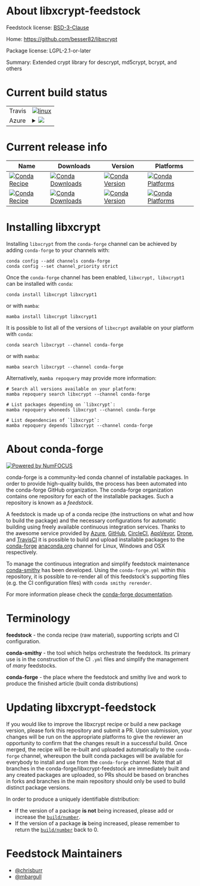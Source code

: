 About libxcrypt-feedstock
=========================

Feedstock license: [BSD-3-Clause](https://github.com/conda-forge/libxcrypt-feedstock/blob/main/LICENSE.txt)

Home: https://github.com/besser82/libxcrypt

Package license: LGPL-2.1-or-later

Summary: Extended crypt library for descrypt, md5crypt, bcrypt, and others

Current build status
====================


<table><tr>
    <td>Travis</td>
    <td>
      <a href="https://app.travis-ci.com/conda-forge/libxcrypt-feedstock">
        <img alt="linux" src="https://img.shields.io/travis/com/conda-forge/libxcrypt-feedstock/main.svg?label=Linux">
      </a>
    </td>
  </tr>
    
  <tr>
    <td>Azure</td>
    <td>
      <details>
        <summary>
          <a href="https://dev.azure.com/conda-forge/feedstock-builds/_build/latest?definitionId=15720&branchName=main">
            <img src="https://dev.azure.com/conda-forge/feedstock-builds/_apis/build/status/libxcrypt-feedstock?branchName=main">
          </a>
        </summary>
        <table>
          <thead><tr><th>Variant</th><th>Status</th></tr></thead>
          <tbody><tr>
              <td>linux_64</td>
              <td>
                <a href="https://dev.azure.com/conda-forge/feedstock-builds/_build/latest?definitionId=15720&branchName=main">
                  <img src="https://dev.azure.com/conda-forge/feedstock-builds/_apis/build/status/libxcrypt-feedstock?branchName=main&jobName=linux&configuration=linux%20linux_64_" alt="variant">
                </a>
              </td>
            </tr><tr>
              <td>linux_aarch64</td>
              <td>
                <a href="https://dev.azure.com/conda-forge/feedstock-builds/_build/latest?definitionId=15720&branchName=main">
                  <img src="https://dev.azure.com/conda-forge/feedstock-builds/_apis/build/status/libxcrypt-feedstock?branchName=main&jobName=linux&configuration=linux%20linux_aarch64_" alt="variant">
                </a>
              </td>
            </tr><tr>
              <td>linux_ppc64le</td>
              <td>
                <a href="https://dev.azure.com/conda-forge/feedstock-builds/_build/latest?definitionId=15720&branchName=main">
                  <img src="https://dev.azure.com/conda-forge/feedstock-builds/_apis/build/status/libxcrypt-feedstock?branchName=main&jobName=linux&configuration=linux%20linux_ppc64le_" alt="variant">
                </a>
              </td>
            </tr><tr>
              <td>osx_64</td>
              <td>
                <a href="https://dev.azure.com/conda-forge/feedstock-builds/_build/latest?definitionId=15720&branchName=main">
                  <img src="https://dev.azure.com/conda-forge/feedstock-builds/_apis/build/status/libxcrypt-feedstock?branchName=main&jobName=osx&configuration=osx%20osx_64_" alt="variant">
                </a>
              </td>
            </tr><tr>
              <td>osx_arm64</td>
              <td>
                <a href="https://dev.azure.com/conda-forge/feedstock-builds/_build/latest?definitionId=15720&branchName=main">
                  <img src="https://dev.azure.com/conda-forge/feedstock-builds/_apis/build/status/libxcrypt-feedstock?branchName=main&jobName=osx&configuration=osx%20osx_arm64_" alt="variant">
                </a>
              </td>
            </tr>
          </tbody>
        </table>
      </details>
    </td>
  </tr>
</table>

Current release info
====================

| Name | Downloads | Version | Platforms |
| --- | --- | --- | --- |
| [![Conda Recipe](https://img.shields.io/badge/recipe-libxcrypt-green.svg)](https://anaconda.org/conda-forge/libxcrypt) | [![Conda Downloads](https://img.shields.io/conda/dn/conda-forge/libxcrypt.svg)](https://anaconda.org/conda-forge/libxcrypt) | [![Conda Version](https://img.shields.io/conda/vn/conda-forge/libxcrypt.svg)](https://anaconda.org/conda-forge/libxcrypt) | [![Conda Platforms](https://img.shields.io/conda/pn/conda-forge/libxcrypt.svg)](https://anaconda.org/conda-forge/libxcrypt) |
| [![Conda Recipe](https://img.shields.io/badge/recipe-libxcrypt1-green.svg)](https://anaconda.org/conda-forge/libxcrypt1) | [![Conda Downloads](https://img.shields.io/conda/dn/conda-forge/libxcrypt1.svg)](https://anaconda.org/conda-forge/libxcrypt1) | [![Conda Version](https://img.shields.io/conda/vn/conda-forge/libxcrypt1.svg)](https://anaconda.org/conda-forge/libxcrypt1) | [![Conda Platforms](https://img.shields.io/conda/pn/conda-forge/libxcrypt1.svg)](https://anaconda.org/conda-forge/libxcrypt1) |

Installing libxcrypt
====================

Installing `libxcrypt` from the `conda-forge` channel can be achieved by adding `conda-forge` to your channels with:

```
conda config --add channels conda-forge
conda config --set channel_priority strict
```

Once the `conda-forge` channel has been enabled, `libxcrypt, libxcrypt1` can be installed with `conda`:

```
conda install libxcrypt libxcrypt1
```

or with `mamba`:

```
mamba install libxcrypt libxcrypt1
```

It is possible to list all of the versions of `libxcrypt` available on your platform with `conda`:

```
conda search libxcrypt --channel conda-forge
```

or with `mamba`:

```
mamba search libxcrypt --channel conda-forge
```

Alternatively, `mamba repoquery` may provide more information:

```
# Search all versions available on your platform:
mamba repoquery search libxcrypt --channel conda-forge

# List packages depending on `libxcrypt`:
mamba repoquery whoneeds libxcrypt --channel conda-forge

# List dependencies of `libxcrypt`:
mamba repoquery depends libxcrypt --channel conda-forge
```


About conda-forge
=================

[![Powered by
NumFOCUS](https://img.shields.io/badge/powered%20by-NumFOCUS-orange.svg?style=flat&colorA=E1523D&colorB=007D8A)](https://numfocus.org)

conda-forge is a community-led conda channel of installable packages.
In order to provide high-quality builds, the process has been automated into the
conda-forge GitHub organization. The conda-forge organization contains one repository
for each of the installable packages. Such a repository is known as a *feedstock*.

A feedstock is made up of a conda recipe (the instructions on what and how to build
the package) and the necessary configurations for automatic building using freely
available continuous integration services. Thanks to the awesome service provided by
[Azure](https://azure.microsoft.com/en-us/services/devops/), [GitHub](https://github.com/),
[CircleCI](https://circleci.com/), [AppVeyor](https://www.appveyor.com/),
[Drone](https://cloud.drone.io/welcome), and [TravisCI](https://travis-ci.com/)
it is possible to build and upload installable packages to the
[conda-forge](https://anaconda.org/conda-forge) [anaconda.org](https://anaconda.org/)
channel for Linux, Windows and OSX respectively.

To manage the continuous integration and simplify feedstock maintenance
[conda-smithy](https://github.com/conda-forge/conda-smithy) has been developed.
Using the ``conda-forge.yml`` within this repository, it is possible to re-render all of
this feedstock's supporting files (e.g. the CI configuration files) with ``conda smithy rerender``.

For more information please check the [conda-forge documentation](https://conda-forge.org/docs/).

Terminology
===========

**feedstock** - the conda recipe (raw material), supporting scripts and CI configuration.

**conda-smithy** - the tool which helps orchestrate the feedstock.
                   Its primary use is in the construction of the CI ``.yml`` files
                   and simplify the management of *many* feedstocks.

**conda-forge** - the place where the feedstock and smithy live and work to
                  produce the finished article (built conda distributions)


Updating libxcrypt-feedstock
============================

If you would like to improve the libxcrypt recipe or build a new
package version, please fork this repository and submit a PR. Upon submission,
your changes will be run on the appropriate platforms to give the reviewer an
opportunity to confirm that the changes result in a successful build. Once
merged, the recipe will be re-built and uploaded automatically to the
`conda-forge` channel, whereupon the built conda packages will be available for
everybody to install and use from the `conda-forge` channel.
Note that all branches in the conda-forge/libxcrypt-feedstock are
immediately built and any created packages are uploaded, so PRs should be based
on branches in forks and branches in the main repository should only be used to
build distinct package versions.

In order to produce a uniquely identifiable distribution:
 * If the version of a package **is not** being increased, please add or increase
   the [``build/number``](https://docs.conda.io/projects/conda-build/en/latest/resources/define-metadata.html#build-number-and-string).
 * If the version of a package **is** being increased, please remember to return
   the [``build/number``](https://docs.conda.io/projects/conda-build/en/latest/resources/define-metadata.html#build-number-and-string)
   back to 0.

Feedstock Maintainers
=====================

* [@chrisburr](https://github.com/chrisburr/)
* [@mbargull](https://github.com/mbargull/)

